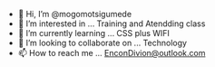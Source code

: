 - 👋 Hi, I’m @mogomotsigumede
- 👀 I’m interested in ... Training and Atendding class
- 🌱 I’m currently learning ... CSS plus WIFI
- 💞️ I’m looking to collaborate on ... Technology
- 📫 How to reach me ... EnconDivion@outlook.com

<!---
mogomotsigumede/mogomotsigumede is a ✨ special ✨ repository because its `README.md` (this file) appears on your GitHub profile.
You can click the Preview link to take a look at your changes.
--->
